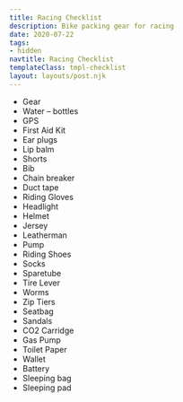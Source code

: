 ```yaml
---
title: Racing Checklist
description: Bike packing gear for racing
date: 2020-07-22
tags:
- hidden
navtitle: Racing Checklist
templateClass: tmpl-checklist
layout: layouts/post.njk
---
```


- Gear
- Water – bottles
- GPS
- First Aid Kit
- Ear plugs
- Lip balm
- Shorts
- Bib
- Chain breaker
- Duct tape
- Riding Gloves
- Headlight
- Helmet
- Jersey
- Leatherman
- Pump
- Riding Shoes
- Socks
- Sparetube
- Tire Lever
- Worms
- Zip Tiers
- Seatbag
- Sandals
- CO2 Carridge
- Gas Pump
- Toilet Paper
- Wallet
- Battery
- Sleeping bag
- Sleeping pad
